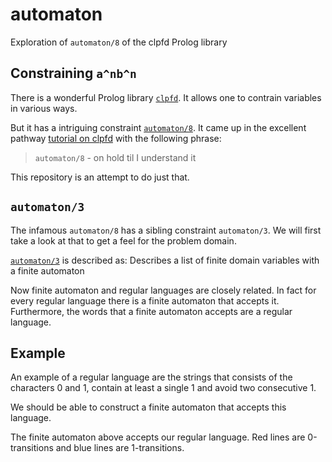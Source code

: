 # automaton
Exploration of `automaton/8` of the clpfd Prolog library

## Constraining `a^nb^n`
There is a wonderful Prolog library [`clpfd`][clpfd]. It allows one to contrain variables in various ways.

But it has a intriguing constraint [`automaton/8`][automaton/8]. It came up in the excellent pathway [tutorial on clpfd][tutorial] with the following phrase:

> `automaton/8` - on hold til I understand it 

This repository is an attempt to do just that.

## `automaton/3`
The infamous `automaton/8` has a sibling constraint `automaton/3`. We will first take a look at that to get a feel for the problem domain.

[`automaton/3`][automaton/3] is described as: Describes a list of finite domain variables with a finite automaton

Now finite automaton and regular languages are closely related. In fact for every regular language there is a finite automaton that accepts it. Furthermore, the words that a finite automaton accepts are a regular language.

## Example
An example of a regular language are the strings that consists of the characters 0 and 1, contain at least a single 1 and avoid two consecutive 1.

We should be able to construct a finite automaton that accepts this language.


The finite automaton above accepts our regular language. Red lines are 0-transitions and blue lines are 1-transitions. 

[clpfd]: https://www.swi-prolog.org/pldoc/man?section=clpfd
[automaton/8]: https://www.swi-prolog.org/pldoc/doc_for?object=automaton/8
[automaton/3]: https://www.swi-prolog.org/pldoc/doc_for?object=automaton/3
[tutorial]: http://pathwayslms.com/swipltuts/clpfd/clpfd.html